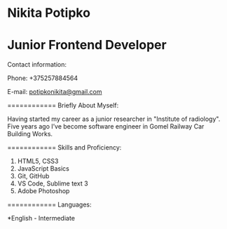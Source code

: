 **Nikita Potipko**
============
Junior Frontend Developer
============
Contact information:


Phone: +375257884564


E-mail: potipkonikita@gmail.com 


============
Briefly About Myself:


Having started my career as a junior researcher in "Institute of radiology". Five years ago I’ve become software engineer in Gomel Railway Car Building Works.


============
Skills and Proficiency:

1. HTML5, CSS3
2. JavaScript Basics
3. Git, GitHub
4. VS Code, Sublime text 3
5. Adobe Photoshop

============
Languages:


*English - Intermediate
